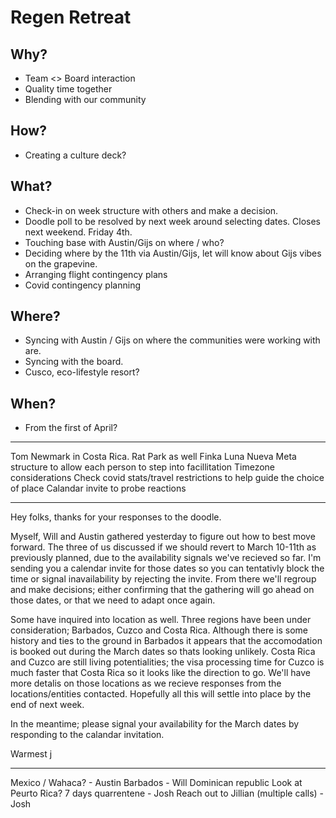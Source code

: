 
# Regen Retreat


## Why?
- Team <> Board interaction
- Quality time together
- Blending with our community

## How?
- Creating a culture deck?

## What?
- Check-in on week structure with others and make a decision.
- Doodle poll to be resolved by next week around selecting dates. Closes next weekend. Friday 4th.
- Touching base with Austin/Gijs on where / who?
- Deciding where by the 11th via Austin/Gijs, let will know about Gijs vibes on the grapevine. 
- Arranging flight contingency plans
- Covid contingency planning

## Where?
- Syncing with Austin / Gijs on where the communities were working with are. 
- Syncing with the board.
- Cusco, eco-lifestyle resort?

## When?
- From the first of April?


--- 
Tom Newmark in Costa Rica. Rat Park as well
Finka Luna Nueva
Meta structure to allow each person to step into facillitation
Timezone considerations
Check covid stats/travel restrictions to help guide the choice of place
Calandar invite to probe reactions

---

Hey folks, thanks for your responses to the doodle.  

Myself, Will and Austin gathered yesterday to figure out how to best move forward. The three of us discussed if we should revert to March 10-11th as previously planned, due to the availability signals we've recieved so far. I'm sending you a calendar invite for those dates so you can tentativly block the time or signal inavailability by rejecting the invite. From there we'll regroup and make decisions; either confirming that the gathering will go ahead on those dates, or that we need to adapt once again. 

Some have inquired into location as well. Three regions have been under consideration; Barbados, Cuzco and Costa Rica. Although there is some history and ties to the ground in Barbados it appears that the accomodation is booked out during the March dates so thats looking unlikely. Costa Rica and Cuzco are still living potentialities; the visa processing time for Cuzco is much faster that Costa Rica so it looks like the direction to go. We'll have more detalis on those locations as we recieve responses from the locations/entities contacted. Hopefully all this will settle into place by the end of next week. 

In the meantime; please signal your availability for the March dates by responding to the calandar invitation. 

Warmest
j

-----

Mexico / Wahaca? - Austin
Barbados - Will
Dominican republic
Look at Peurto Rica? 7 days quarrentene - Josh
Reach out to Jillian (multiple calls) - Josh
